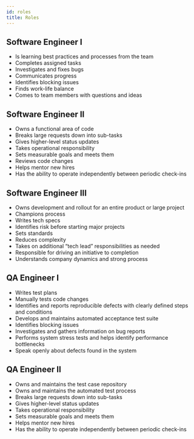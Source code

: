 ```yaml
---
id: roles
title: Roles
---
```


## Software Engineer I

* Is learning best practices and processes from the team
* Completes assigned tasks
* Investigates and fixes bugs
* Communicates progress
* Identifies blocking issues
* Finds work-life balance
* Comes to team members with questions and ideas

## Software Engineer II

* Owns a functional area of code
* Breaks large requests down into sub-tasks
* Gives higher-level status updates
* Takes operational responsibility
* Sets measurable goals and meets them
* Reviews code changes
* Helps mentor new hires
* Has the ability to operate independently between periodic check-ins

## Software Engineer III

* Owns development and rollout for an entire product or large project
* Champions process
* Writes tech specs
* Identifies risk before starting major projects
* Sets standards
* Reduces complexity
* Takes on additional “tech lead” responsibilities as needed
* Responsible for driving an initiative to completion
* Understands company dynamics and strong process

## QA Engineer I

* Writes test plans
* Manually tests code changes
* Identifies and reports reproducible defects with clearly defined steps and conditions
* Develops and maintains automated acceptance test suite
* Identifies blocking issues
* Investigates and gathers information on bug reports
* Performs system stress tests and helps identify performance bottlenecks
* Speak openly about defects found in the system

## QA Engineer II

* Owns and maintains the test case repository
* Owns and maintains the automated test process
* Breaks large requests down into sub-tasks
* Gives higher-level status updates
* Takes operational responsibility
* Sets measurable goals and meets them
* Helps mentor new hires
* Has the ability to operate independently between periodic check-ins

